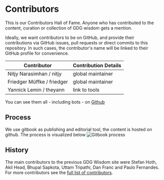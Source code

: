 # Contributors

This is our Contributors Hall of Fame. Anyone who has contributed to the content, curation or collection of GDG wisdom gets a mention.

Ideally, we want contributors to be on GitHub, and provide their contributions via GitHub issues, pull requests or direct commits to this repository. In such cases, the contributor's name will be linked to their GitHub profile for convenience.

| Contributor | Contribution Details |
| --- | --- |
| Nitjy Narasimhan / nitjy | global maintainer |
| Friedger Müffke / friedger | global maintainer |
| Yannick Lemin / theyann | link to tools |

You can see them all - including bots - on [Github](https://github.com/gdg-wisdom/wisdom-2015/graphs/contributors)

## Process

We use gitbook as publishing and editorial tool, the content is hosted on github. 
The process is visualized below
![Gitbook process](https://www.lucidchart.com/publicSegments/view/555da882-30cc-45af-9dad-537c0a004a17/image.png)


## History
The main contributors to the previous GDG Wisdom site were 
Stefan Hoth, Akil Head, Bhupal Sapkota, Uttam Tripathi, Dan Franc and Paulo Fernandes. 
For more contributors see the [full list of contributors](https://sites.google.com/site/gdgwisdom/home/contributors).

